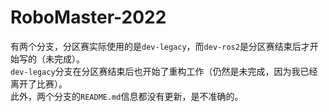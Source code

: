 # RoboMaster-2022

有两个分支，分区赛实际使用的是`dev-legacy`，而`dev-ros2`是分区赛结束后才开始写的（未完成）。  
`dev-legacy`分支在分区赛结束后也开始了重构工作（仍然是未完成，因为我已经离开了比赛）。  
此外，两个分支的`README.md`信息都没有更新，是不准确的。  
